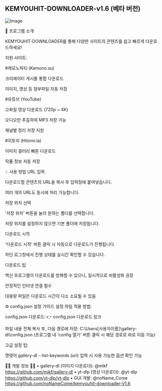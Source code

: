## KEMYOUHIT-DOWNLOADER-v1.6  (베타 버전)

![Image](https://github.com/user-attachments/assets/9e073b3c-d5c7-4fd4-8012-12ebd8a41d3e)

🚀 프로그램 소개

KEMYOUHIT-DOWNLOADER를 통해 다양한 사이트의 콘텐츠를 쉽고 빠르게 다운로드하세요!

지원 사이트:

#케모노파티 (Kemono.su)

크리에이터 게시물 통합 다운로드

이미지, 영상 등 첨부파일 자동 저장

#유튜브 (YouTube)

고화질 영상 다운로드 (720p ~ 4K)

오디오만 추출하여 MP3 저장 가능

채널별 정리 저장 지원

#히토미 (Hitomi.la)

이미지 갤러리 빠른 다운로드

작품 정보 자동 저장

💡 사용 방법
URL 입력

다운로드할 콘텐츠의 URL을 복사 후 입력창에 붙여넣습니다.

여러 개의 URL도 동시에 처리 가능합니다.

저장 위치 선택

'저장 위치' 버튼을 눌러 원하는 폴더를 선택합니다.

저장 위치를 설정하지 않으면 기본 폴더에 저장됩니다.

다운로드 시작

'다운로드 시작' 버튼 클릭 시 자동으로 다운로드가 진행됩니다.

하단 로그창에서 진행 상태를 실시간 확인할 수 있습니다.

다운로드 팁

백신 프로그램이 다운로드를 방해할 수 있으니, 일시적으로 비활성화 권장

안정적인 인터넷 연결 필수

대용량 파일은 다운로드 시간이 다소 소요될 수 있음

⚙️ config.json 설정 가이드
설정 파일 적용 방법:

config.json 다운로드:
👉 config.json 다운로드 링크

파일 내용 전체 복사 후, 다음 경로에 저장:
C:\Users\[사용자이름]\gallery-dl\config.json
(프로그램 내 'config 열기' 버튼 클릭 시 해당 경로로 바로 이동 가능)

고급 설정 팁:

명령어 gallery-dl --list-keywords (url) 입력 시 사용 가능한 옵션 확인 가능

👨‍💻 개발 정보 👨‍💻
• gallery-dl (이미지 다운로더): @mikf https://github.com/mikf/gallery-dl
• yt-dlp (영상 다운로더): @yt-dlp https://github.com/yt-dlp/yt-dlp
• GUI 개발: @noName_Come https://github.com/noNameCome/kemyouhit-downloader-V1.6
